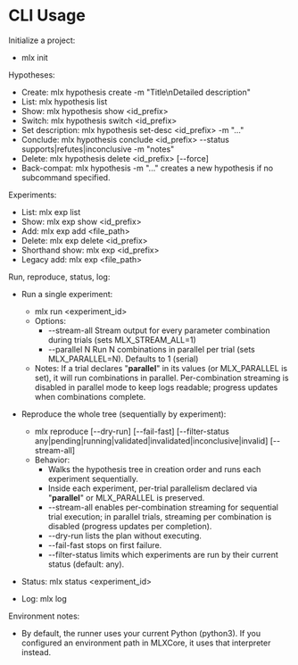 # CLI Usage

Initialize a project:
- mlx init

Hypotheses:
- Create: mlx hypothesis create -m "Title\nDetailed description"
- List:   mlx hypothesis list
- Show:   mlx hypothesis show <id_prefix>
- Switch: mlx hypothesis switch <id_prefix>
- Set description: mlx hypothesis set-desc <id_prefix> -m "..."
- Conclude: mlx hypothesis conclude <id_prefix> --status supports|refutes|inconclusive -m "notes"
- Delete: mlx hypothesis delete <id_prefix> [--force]
- Back-compat: mlx hypothesis -m "..." creates a new hypothesis if no subcommand specified.

Experiments:
- List:   mlx exp list
- Show:   mlx exp show <id_prefix>
- Add:    mlx exp add <file_path> <name>
- Delete: mlx exp delete <id_prefix>
- Shorthand show: mlx exp <id_prefix>
- Legacy add:     mlx exp <file_path> <name>

Run, reproduce, status, log:
- Run a single experiment:
  - mlx run <experiment_id>
  - Options:
    - --stream-all        Stream output for every parameter combination during trials (sets MLX_STREAM_ALL=1)
    - --parallel N        Run N combinations in parallel per trial (sets MLX_PARALLEL=N). Defaults to 1 (serial)
  - Notes: If a trial declares "__parallel__" in its values (or MLX_PARALLEL is set), it will run combinations in parallel. Per-combination streaming is disabled in parallel mode to keep logs readable; progress updates when combinations complete.

- Reproduce the whole tree (sequentially by experiment):
  - mlx reproduce [--dry-run] [--fail-fast] [--filter-status any|pending|running|validated|invalidated|inconclusive|invalid] [--stream-all]
  - Behavior:
    - Walks the hypothesis tree in creation order and runs each experiment sequentially.
    - Inside each experiment, per-trial parallelism declared via "__parallel__" or MLX_PARALLEL is preserved.
    - --stream-all enables per-combination streaming for sequential trial execution; in parallel trials, streaming per combination is disabled (progress updates per completion).
    - --dry-run lists the plan without executing.
    - --fail-fast stops on first failure.
    - --filter-status limits which experiments are run by their current status (default: any).

- Status: mlx status <experiment_id>
- Log:    mlx log

Environment notes:
- By default, the runner uses your current Python (python3). If you configured an environment path in MLXCore, it uses that interpreter instead.